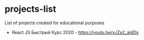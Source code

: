 # projects-list
List of projects created for educational purposes

* React JS Быстрый Курс 2020 - https://youtu.be/xJZa2_aldDs
